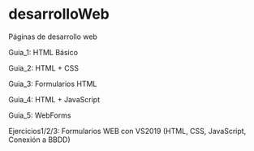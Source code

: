 # desarrolloWeb
Páginas de desarrollo web

Guia_1: HTML Básico

Guia_2: HTML + CSS

Guia_3: Formularios HTML

Guia_4: HTML + JavaScript

Guia_5: WebForms

Ejercicios1/2/3: Formularios WEB con VS2019 (HTML, CSS, JavaScript, Conexión a BBDD)

